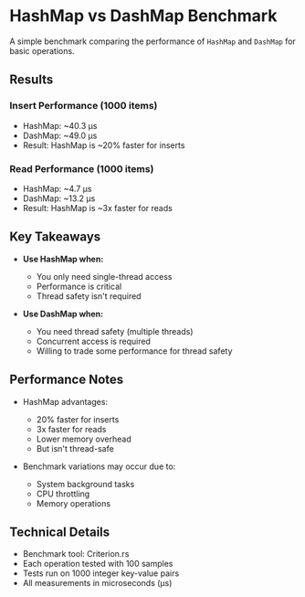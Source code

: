 # HashMap vs DashMap Benchmark

A simple benchmark comparing the performance of `HashMap` and `DashMap` for basic operations.

## Results

### Insert Performance (1000 items)
- HashMap: ~40.3 µs
- DashMap: ~49.0 µs
- Result: HashMap is ~20% faster for inserts

### Read Performance (1000 items)
- HashMap: ~4.7 µs
- DashMap: ~13.2 µs
- Result: HashMap is ~3x faster for reads

## Key Takeaways

- **Use HashMap when:**
  - You only need single-thread access
  - Performance is critical
  - Thread safety isn't required

- **Use DashMap when:**
  - You need thread safety (multiple threads)
  - Concurrent access is required
  - Willing to trade some performance for thread safety

## Performance Notes

- HashMap advantages:
  - 20% faster for inserts
  - 3x faster for reads
  - Lower memory overhead
  - But isn't thread-safe

- Benchmark variations may occur due to:
  - System background tasks
  - CPU throttling
  - Memory operations

## Technical Details
- Benchmark tool: Criterion.rs
- Each operation tested with 100 samples
- Tests run on 1000 integer key-value pairs
- All measurements in microseconds (µs)